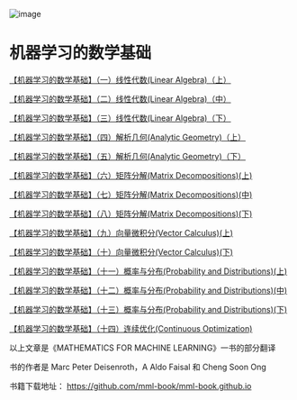 

![image](https://user-images.githubusercontent.com/48244562/112636585-3e74e500-8e78-11eb-92f1-29c56d61d10c.png)



# 机器学习的数学基础

[【机器学习的数学基础】（一）线性代数(Linear Algebra)（上）](https://mp.weixin.qq.com/s?__biz=Mzg2MzM4Njk4MA==&mid=2247489064&idx=1&sn=a3351e11b75b58ba04d4db70fb9d7903&chksm=ce783a23f90fb335470006b00fae36fd8a3ac2dbe73deae0f2b4f43526c51aa2895828cc8364&token=28675777&lang=zh_CN#rd)

[【机器学习的数学基础】（二）线性代数(Linear Algebra)（中） ](https://mp.weixin.qq.com/s?__biz=Mzg2MzM4Njk4MA==&mid=2247489064&idx=2&sn=c5b6b546f85d0b5e0b91674e74688f06&chksm=ce783a23f90fb335f8aa11ddc9d4f2cf780d927f94ff5dbce6c2fc1a4aa27c4465bee02cefd6&token=28675777&lang=zh_CN#rd)

[【机器学习的数学基础】（三）线性代数(Linear Algebra)（下）](https://mp.weixin.qq.com/s?__biz=Mzg2MzM4Njk4MA==&mid=2247489064&idx=3&sn=6d0e6835409c767a6f5007052e9400cd&chksm=ce783a23f90fb335a7741ff58734009031ec72f430e9f165e6483f74097e0e3a0f057e33f059&token=28675777&lang=zh_CN#rd)

[【机器学习的数学基础】（四）解析几何(Analytic Geometry)（上）](https://mp.weixin.qq.com/s?__biz=Mzg2MzM4Njk4MA==&mid=2247489064&idx=4&sn=b4bba2c1000e7a2a2b943ebd9fda246e&chksm=ce783a23f90fb335d49428ccaa04a1512ba9257f3172335426561940272165e1ef996c917c4f&token=28675777&lang=zh_CN#rd)

[【机器学习的数学基础】（五）解析几何(Analytic Geometry)（下）](https://mp.weixin.qq.com/s?__biz=Mzg2MzM4Njk4MA==&mid=2247489064&idx=5&sn=b4e86ae6aebcdc072d9a6e3571e00efa&chksm=ce783a23f90fb335900482c2a77748b96207b200d08ac156e09f99905ec96027281bc4fb711e&token=28675777&lang=zh_CN#rd)

[【机器学习的数学基础】（六）矩阵分解(Matrix Decompositions)(上)](https://mp.weixin.qq.com/s?__biz=Mzg2MzM4Njk4MA==&mid=2247489064&idx=6&sn=bbb238908c5458a444b5a38b5aaa57e2&chksm=ce783a23f90fb33555cf5f248658de643305198644872e992dca12332e73e2c469a45cc13842&token=28675777&lang=zh_CN#rd)

[【机器学习的数学基础】（七）矩阵分解(Matrix Decompositions)(中)](https://mp.weixin.qq.com/s?__biz=Mzg2MzM4Njk4MA==&mid=2247489066&idx=1&sn=e0257c93ce6078cfbd1c15da5698f9ee&chksm=ce783a21f90fb3370c32e167a5bdec9cd870e13ab887023434b9620296f36ec34890211e8ef0&token=28675777&lang=zh_CN#rd)

[【机器学习的数学基础】（八）矩阵分解(Matrix Decompositions)(下)](https://mp.weixin.qq.com/s?__biz=Mzg2MzM4Njk4MA==&mid=2247489091&idx=1&sn=52fed4ba15859bb6fde4dace4fa98f00&chksm=ce783a48f90fb35e017d3a2830ba0668a3fea27bb16e45e11c5e48e0e0c2ffd3f3c3717d9c9a&token=28675777&lang=zh_CN#rd)

[【机器学习的数学基础】（九）向量微积分(Vector Calculus)(上)](https://mp.weixin.qq.com/s?__biz=Mzg2MzM4Njk4MA==&mid=2247489185&idx=1&sn=457b205252d89f7d5a805e3071708371&chksm=ce783aaaf90fb3bc4d725ce1c7eadd5e4b5cd92c4c61c43d1dae61f9f853ab8df56c24531582&token=28675777&lang=zh_CN#rd)

[【机器学习的数学基础】（十）向量微积分(Vector Calculus)(下)](https://mp.weixin.qq.com/s?__biz=Mzg2MzM4Njk4MA==&mid=2247489390&idx=1&sn=662e1fd719580989071d0f1d81e6aead&chksm=ce783b65f90fb273c290be1b11fb9150173c0b1fd1aa6b33fec8a007152da304682f2f0fc813&token=28675777&lang=zh_CN#rd)

[【机器学习的数学基础】（十一）概率与分布(Probability and Distributions)(上)](https://mp.weixin.qq.com/s?__biz=Mzg2MzM4Njk4MA==&mid=2247489950&idx=2&sn=1cf1e44342a6952e072dd53e99efefca&chksm=ce783595f90fbc836a02d2263ca851ca56d0106b4f40ac82ac2e108d3ee8b1182c34bd9d2416&scene=178&cur_album_id=1718183509187477509#rd)

[【机器学习的数学基础】（十二）概率与分布(Probability and Distributions)(中)](https://mp.weixin.qq.com/s?__biz=Mzg2MzM4Njk4MA==&mid=2247489950&idx=3&sn=51b77260f6385615345604f16ed4a5d1&chksm=ce783595f90fbc8394402ca3b7cc447110ec9442c88da9252048142c50214a891c7536053904&scene=178&cur_album_id=1718183509187477509#rd)

[【机器学习的数学基础】（十三）概率与分布(Probability and Distributions)(下)](https://mp.weixin.qq.com/s?__biz=Mzg2MzM4Njk4MA==&mid=2247489833&idx=1&sn=afd8cc9813b8b2ee12b39df132167009&chksm=ce783522f90fbc34a62f19dae0f593eb2c87ca7d38e27b29affa40a3e154ac88115922377f0a&token=28675777&lang=zh_CN#rd)

[【机器学习的数学基础】（十四）连续优化(Continuous Optimization)](https://mp.weixin.qq.com/s?__biz=Mzg2MzM4Njk4MA==&mid=2247489887&idx=1&sn=45cc60f14c9de0748aad8450a7ded451&chksm=ce783554f90fbc4255610f35b40cae43e2becda6a4294eaf89e3f43215106d3e7a9faf21efee&token=28675777&lang=zh_CN#rd)

以上文章是《MATHEMATICS FOR MACHINE LEARNING》一书的部分翻译

书的作者是 Marc Peter Deisenroth，A Aldo Faisal 和 Cheng Soon Ong



书籍下载地址：
https://github.com/mml-book/mml-book.github.io

